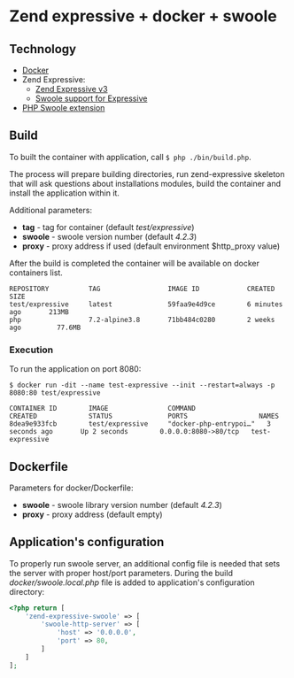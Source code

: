 # Zend expressive + docker + swoole
## Technology
- [Docker](https://www.docker.com/)
- Zend Expressive:
    - [Zend Expressive v3](https://docs.zendframework.com/zend-expressive/)
    - [Swoole support for Expressive](https://github.com/zendframework/zend-expressive-swoole)
- [PHP Swoole extension](http://pecl.php.net/swoole)

## Build
To built the container with application, call ```$ php ./bin/build.php```.

The process will prepare building directories, run zend-expressive skeleton that will ask questions about installations modules, build the container and install the application within it.

Additional parameters:
- **tag** - tag for container (default _test/expressive_)
- **swoole** - swoole version number (default _4.2.3_)
- **proxy** - proxy address if used (default environment $http_proxy value)

After the build is completed the container will be available on docker containers list.
```
REPOSITORY          TAG                 IMAGE ID            CREATED             SIZE
test/expressive     latest              59faa9e4d9ce        6 minutes ago       213MB
php                 7.2-alpine3.8       71bb484c0280        2 weeks ago         77.6MB
```

### Execution
To run the application on port 8080:

```$ docker run -dit --name test-expressive --init --restart=always -p 8080:80 test/expressive```
```
CONTAINER ID        IMAGE               COMMAND                  CREATED             STATUS              PORTS                  NAMES
8dea9e933fcb        test/expressive     "docker-php-entrypoi…"   3 seconds ago       Up 2 seconds        0.0.0.0:8080->80/tcp   test-expressive
```

## Dockerfile
Parameters for docker/Dockerfile:
- **swoole** - swoole library version number (default _4.2.3_)
- **proxy** - proxy address (default empty)

## Application's configuration
To properly run swoole server, an additional config file is needed that sets the server with proper host/port parameters. During the build _docker/swoole.local.php_ file is added to application's configuration directory:
```php
<?php return [
    'zend-expressive-swoole' => [
        'swoole-http-server' => [
            'host' => '0.0.0.0',
            'port' => 80,
        ]
    ]
];
```
